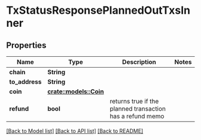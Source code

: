 # TxStatusResponsePlannedOutTxsInner

## Properties

Name | Type | Description | Notes
------------ | ------------- | ------------- | -------------
**chain** | **String** |  | 
**to_address** | **String** |  | 
**coin** | [**crate::models::Coin**](Coin.md) |  | 
**refund** | **bool** | returns true if the planned transaction has a refund memo | 

[[Back to Model list]](../README.md#documentation-for-models) [[Back to API list]](../README.md#documentation-for-api-endpoints) [[Back to README]](../README.md)


